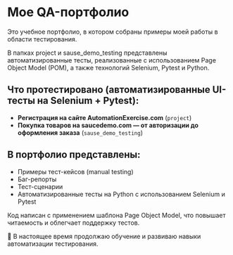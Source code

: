# Мое QA-портфолио

Это учебное портфолио, в котором собраны примеры моей работы в области тестирования.

В папках project и sause_demo_testing представлены автоматизированные тесты, реализованные с использованием Page Object Model (POM), а также технологий Selenium, Pytest и Python.

## Что протестировано (автоматизированные UI-тесты на Selenium + Pytest):
- **Регистрация на сайте AutomationExercise.com** (`project`)  
- **Покупка товаров на saucedemo.com — от авторизации до оформления заказа** (`sause_demo_testing`)

## В портфолио представлены:
- Примеры тест-кейсов (manual testing)
- Баг-репорты
- Тест-сценарии
- Автоматизированные тесты на Python с использованием Selenium и Pytest

Код написан с применением шаблона Page Object Model, что повышает читаемость и облегчает поддержку тестов.

📌 В настоящее время продолжаю обучение и развиваю навыки автоматизации тестирования.
